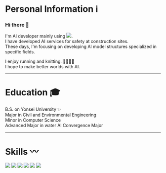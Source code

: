 
# Personal Information ℹ️
### Hi there 👋 
I'm AI developer mainly using <img src="https://img.shields.io/badge/pyTorch-EE4C2C.svg?style=flat-square&logo=pytorch&logoColor=white" />.  
I have developed AI services for safety at construction sites.  
These days, I'm focusing on developing AI model structures specialized in specific fields.  

I enjoy running and knitting. 🏃🏻‍♀️🧶  
I hope to make better worlds with AI.  

***

# Education 🎓
B.S. on Yonsei University ✨  
Major in Civil and Environmental Engineering  
Minor in Computer Science  
Advanced Major in water AI Convergence Major  

***
# Skills 〰️
<img src="https://img.shields.io/badge/python-3776AB.svg?style=flat-square&logo=python&logoColor=white" /> <img src="https://img.shields.io/badge/pyTorch-EE4C2C.svg?style=flat-square&logo=pytorch&logoColor=white" /> <img src="https://img.shields.io/badge/TensorFlow-FF6F00.svg?style=flat-square&logo=TensorFlow&logoColor=white" /> <img src="https://img.shields.io/badge/C-A8B9CC.svg?style=flat-square&logo=C&logoColor=white" /> <img src="https://img.shields.io/badge/C++-00599C.svg?style=flat-square&logo=C++&logoColor=white" /> <img src="https://img.shields.io/badge/MySQL-4479A1.svg?style=flat-square&logo=MySQL&logoColor=white" /> 


<!--
**jaeheedev/jaeheedev** is a ✨ _special_ ✨ repository because its `README.md` (this file) appears on your GitHub profile.

Here are some ideas to get you started:

- 🔭 I’m currently working on ...
- 🌱 I’m currently learning ...
- 👯 I’m looking to collaborate on ...
- 🤔 I’m looking for help with ...
- 💬 Ask me about ...
- 📫 How to reach me: ...
- 😄 Pronouns: ...
- ⚡ Fun fact: ...
-->
